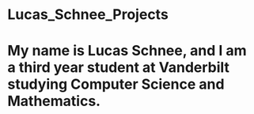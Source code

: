 # Lucas_Schnee_Projects
# My name is Lucas Schnee, and I am a third year student at Vanderbilt studying Computer Science and Mathematics.
